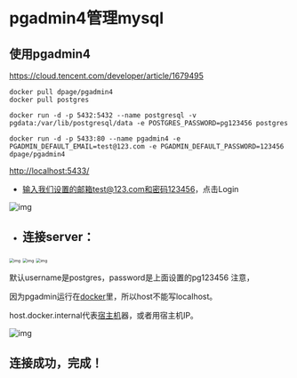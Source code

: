 # pgadmin4管理mysql

## 使用pgadmin4

<https://cloud.tencent.com/developer/article/1679495>

```
docker pull dpage/pgadmin4
docker pull postgres

docker run -d -p 5432:5432 --name postgresql -v pgdata:/var/lib/postgresql/data -e POSTGRES_PASSWORD=pg123456 postgres

docker run -d -p 5433:80 --name pgadmin4 -e PGADMIN_DEFAULT_EMAIL=test@123.com -e PGADMIN_DEFAULT_PASSWORD=123456 dpage/pgadmin4
```



<http://localhost:5433/>

- 输入我们设置的邮箱test@123.com和密码123456，点击Login

![img](https://cdn.nlark.com/yuque/0/2022/png/28823371/1665052561393-64e80c63-4fd5-4d3a-af9b-d738fad66cc0.png)

- ## 连接server：

<img src="https://cdn.nlark.com/yuque/0/2022/png/28823371/1665052561588-2083a757-3e74-4cde-b8e6-1e4b922186d3.png" alt="img" style="zoom:50%;" />

<img src="https://cdn.nlark.com/yuque/0/2022/png/28823371/1665052561413-3cafbac6-aebe-4796-8c97-572d5c62e1e5.png" alt="img" style="zoom:50%;" />

<img src="https://cdn.nlark.com/yuque/0/2022/png/28823371/1665052561393-81ebc1d7-8682-4059-9ab5-d9f328d18dfb.png" alt="img" style="zoom:50%;" />

默认username是postgres，password是上面设置的pg123456 注意，

因为pgadmin运行在[docker](https://cloud.tencent.com/product/tke?from=10680)里，所以host不能写localhost。

host.docker.internal代表[宿主机](https://cloud.tencent.com/product/cdh?from=10680)器，或者用宿主机IP。

![img](https://cdn.nlark.com/yuque/0/2022/png/28823371/1665052561381-97828694-6970-4599-af4f-6a06e51b6556.png)

## 连接成功，完成！